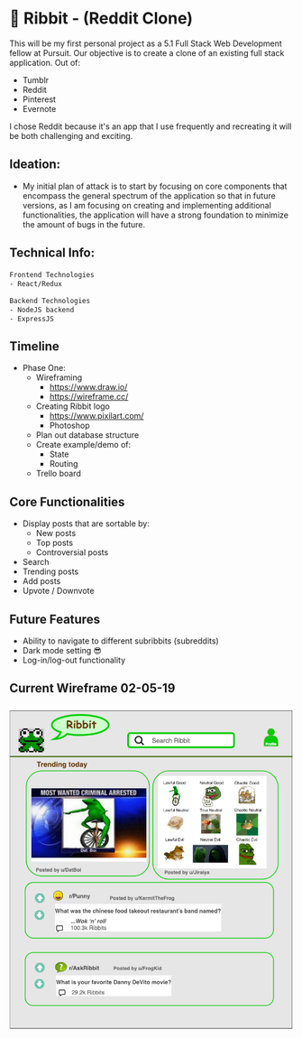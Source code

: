 # 🐸 Ribbit - (Reddit Clone)

This will be my first personal project as a 5.1 Full Stack Web Development fellow at Pursuit. Our objective is to create a clone of an existing full stack application. Out of:

- Tumblr
- Reddit
- Pinterest
- Evernote

I chose Reddit because it's an app that I use frequently and recreating it will be both challenging and exciting.

## Ideation:

- My initial plan of attack is to start by focusing on core components that encompass the general spectrum of the application so that in future versions, as I am focusing on creating and implementing additional functionalities, the application will have a strong foundation to minimize the amount of bugs in the future.

## Technical Info:

```
Frontend Technologies
- React/Redux
```

```
Backend Technologies
- NodeJS backend
- ExpressJS
```

## Timeline

- Phase One:
  - Wireframing
    - https://www.draw.io/
    - https://wireframe.cc/
  - Creating Ribbit logo
    - https://www.pixilart.com/
    - Photoshop
  - Plan out database structure
  - Create example/demo of:
    - State
    - Routing
  - Trello board

## Core Functionalities

- Display posts that are sortable by:
  - New posts
  - Top posts
  - Controversial posts
- Search
- Trending posts
- Add posts
- Upvote / Downvote

## Future Features

- Ability to navigate to different subribbits (subreddits)
- Dark mode setting 😎
- Log-in/log-out functionality

## Current Wireframe 02-05-19

![Ribbit](/photos/wireframe.png)
